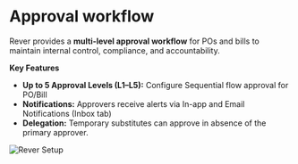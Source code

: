 # Approval workflow

Rever provides a **multi-level approval workflow** for POs and bills to maintain internal
control, compliance, and accountability.

**Key Features**
- **Up to 5 Approval Levels (L1–L5):** Configure Sequential flow approval for PO/Bill
- **Notifications:** Approvers receive alerts via In-app and Email Notifications (Inbox
    tab)
- **Delegation:** Temporary substitutes can approve in absence of the primary
    approver.

![Rever Setup](/img/productScreens/Approval.jpg)